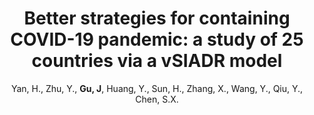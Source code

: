 ---
title: "Better strategies for containing
COVID-19 pandemic: a study
of 25 countries via a vSIADR
model"
collection: publications
permalink: /publication/PRSA_2021
author: Yan, H., Zhu, Y., <strong>Gu, J</strong>, Huang, Y., Sun, H., Zhang, X., Wang, Y., Qiu, Y., Chen, S.X.
conf: 'Proceedings of the Royal Society A'
conf_shortname: 'Proc. R. Soc. A'
year: 2021
paperurl: /publications/papers/PRSA_2021.pdf
additional: true
---